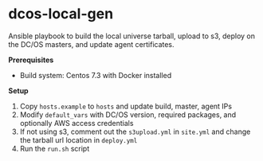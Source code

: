 # dcos-local-gen

Ansible playbook to build the local universe tarball, upload to s3, deploy on the DC/OS masters, and update agent certificates.

**Prerequisites**
- Build system: Centos 7.3 with Docker installed

**Setup**
1. Copy ```hosts.example``` to ```hosts``` and update build, master, agent IPs
2. Modify ```default_vars``` with DC/OS version, required packages, and optionally AWS access credentials
3. If not using s3, comment out the ```s3upload.yml``` in ```site.yml``` and change the tarball url location in ```deploy.yml```
4. Run the ```run.sh``` script
